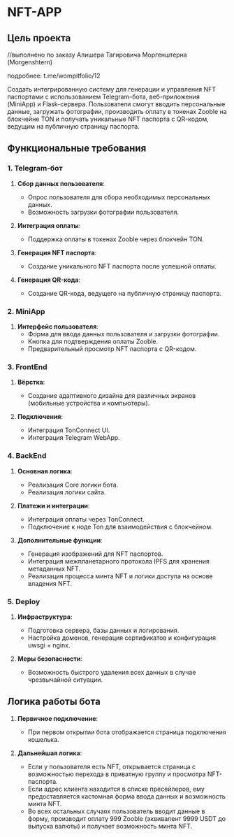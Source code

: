# NFT-APP

## Цель проекта

//выполнено по заказу Алишера Тагировича Моргенштерна (Morgenshtern) 
  
подробнее: t.me/wompitfolio/12

Создать интегрированную систему для генерации и управления NFT паспортами с использованием Telegram-бота, веб-приложения (MiniApp) и Flask-сервера. Пользователи смогут вводить персональные данные, загружать фотографии, производить оплату в токенах Zooble на блокчейне TON и получать уникальные NFT паспорта с QR-кодом, ведущим на публичную страницу паспорта.

## Функциональные требования

### 1. Telegram-бот

1. **Сбор данных пользователя**:
   - Опрос пользователя для сбора необходимых персональных данных.
   - Возможность загрузки фотографии пользователя.
   
2. **Интеграция оплаты**:
   - Поддержка оплаты в токенах Zooble через блокчейн TON.

3. **Генерация NFT паспорта**:
   - Создание уникального NFT паспорта после успешной оплаты.

4. **Генерация QR-кода**:
   - Создание QR-кода, ведущего на публичную страницу паспорта.

### 2. MiniApp

1. **Интерфейс пользователя**:
   - Форма для ввода данных пользователя и загрузки фотографии.
   - Кнопка для подтверждения оплаты Zooble.
   - Предварительный просмотр NFT паспорта с QR-кодом.

### 3. FrontEnd

1. **Вёрстка**:
   - Создание адаптивного дизайна для различных экранов (мобильные устройства и компьютеры).

2. **Подключения**:
   - Интеграция TonConnect UI.
   - Интеграция Telegram WebApp.

### 4. BackEnd

1. **Основная логика**:
   - Реализация Core логики бота.
   - Реализация логики сайта.
   
2. **Платежи и интеграции**:
   - Интеграция оплаты через TonConnect.
   - Подключение к ноде Ton для взаимодействия с блокчейном.
   
3. **Дополнительные функции**:
   - Генерация изображений для NFT паспортов.
   - Интеграция межпланетарного протокола IPFS для хранения метаданных NFT.
   - Реализация процесса минта NFT и логики доступа на основе владения NFT.

### 5. Deploy

1. **Инфраструктура**:
   - Подготовка сервера, базы данных и логирования.
   - Настройка доменов, генерация сертификатов и конфигурация uwsgi + nginx.
   
2. **Меры безопасности**:
   - Возможность быстрого удаления всех данных в случае чрезвычайной ситуации.

## Логика работы бота

1. **Первичное подключение**:
   - При первом открытии бота отображается страница подключения кошелька.
   
2. **Дальнейшая логика**:
   - Если у пользователя есть NFT, открывается страница с возможностью перехода в приватную группу и просмотра NFT-паспорта.
   - Если адрес клиента находится в списке пресейлеров, ему предоставляется кастомная форма ввода данных и возможность минта NFT.
   - Во всех остальных случаях пользователь вводит данные в форму, производит оплату 999 Zooble (эквивалент 9999 USDT до выпуска валюты) и получает возможность минта NFT.
